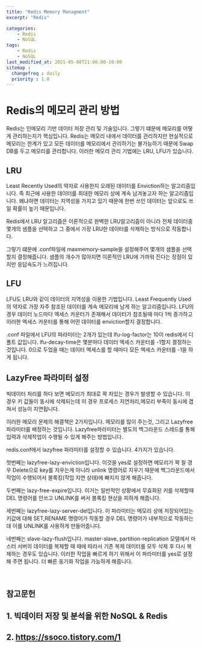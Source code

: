 ```yaml
---
title: "Redis Memory Managment"
excerpt: "Redis"

categories:
    - Redis
    - NoSQL
tags:
    - Redis
    - NoSQL
last_modified_at: 2021-05-08T21:06:00-10:00
sitemap :
  changefreq : daily
  priority : 1.0
--- 
```

# Redis의 메모리 관리 방법
Redis는 인메모리 기반 데이터 저장 관리 및 기술입니다. 그렇기 떄문에 메모리를 어떻게 관리하는지가 핵심입니다. Redis는 메모리 내에서 데이터를 관리하지만 현실적으로 메모리는 한계가 있고 모든 데이터를 메모리에서 관리하기는 불가능하기 때문에 Swap DB를 두고 메모리를 관리합니다. 이러한 메모리 관리 기법에는 LRU, LFU가 있습니다.

## LRU
Least Recently Used의 약자로 사용한지 오래된 데이터를 Enviction하는 알고리즘입니다. 즉 최근에 사용한 데이터를 최대한 메모리 상에 계속 남겨놓고자 하는 알고리즘입니다. 왜냐하면 데이터는 지역성을 가지고 있기 때문에 한번 쓰인 데이터는 앞으로도 쓰일 확률이 높기 때문입니다.

Redis에서 LRU 알고리즘은 이론적으로 완벽한 LRU알고리즘이 아니라 전체 데이터중 몇개의 샘플을 선택하고 그 중에서 가장 LRU한 데이터를 삭제하는 방식으로 작동합니다.

그렇기 떄문에 .conf파일에 maxmemory-sample을 설정해주어 몇개의 샘플을 선택할지 결정해줍니다. 샘플의 개수가 많아지면 이론적인 LRU에 가까워 진다는 장점이 있지만 응답속도가 느려집니다.

## LFU
LFU도 LRU와 같이 데이터의 지역성을 이용한 기법입니다. Least Frequently Used의 약자로 가장 자주 참조된 데이터를 계속 메모리에 남게 하는 알고리즘입니다. LFU의 경우 데이터 노드마다 엑세스 카운터가 존재해서 데이터가 참조될때 마다 1씩 증가하고 이러한 엑세스 카운터를 통해 어떤 데이터를 enviction할지 결정합니다.

.conf 파일에서 LFU의 파라미터는 2개가 있는데 lfu-log-factor는 10이 redis에서 디폴트 값입니다. lfu-decay-time은 몇분마다 데이터 엑세스 카운터를 -1할지 결정하는 것입니다. 0으로 두었을 때는 데이터 엑세스를 할 때마다 모든 엑세스 카운터를 -1을 하게 됩니다.


## LazyFree 파라미터 설정
빅데이터 처리를 하다 보면 메모리가 최대로 꽉 차있는 경우가 발생할 수 있습니다. 이 경우 키 값들이 동시에 삭제되는데 이 경우 프로세스 지연처리,메모리 부족이 동시에 겹쳐서 성능이 지연됩니다.

이러한 메모리 문제의 해결책은 2가지입니다. 메모리를 많이 주는것, 그리고 Lazyfree 파라미터를 배정하는 것입니다. Lazyfree파라미터는 별도의 백그라운드 스레드를 통해 입력과 삭제작업이 수행될 수 있게 해주는 방법입니다.

redis.conf에서 lazyfree 파라미터를 설정할 수 있습니다. 4가지가 있습니다. 

첫번째는 lazyfree-lazy-enviction입니다. 이것을 yes로 설정하면 메모리가 꽉 찰 경우 Delete으로 key를 지우는게 아니라 unlink 명령어로 지우기 때문에 백그라운드에서 작업이 수행되어서 블록킹(작업 지연 상태)에 빠지지 않게 해줍니다.

두번째는 lazy-free-expire입니다. 이거는 일반적인 상황에서 무효화된 키를 삭제할때 DEL 명령어를 안쓰고 UNLINK를 써서 블록킹 현상을 피하게 해줍니다.

세번째는 lazyfree-lazy-server-del입니다. 이 파라미터는 메모리 상에 저장되어있는 키값에 대해 SET,RENAME 명령어가 작동할 경우 DEL 명령어가 내부적으로 작동하는데 이를 UNLINK를 사용하게 만들어줍니다.

네번째는 slave-lazy-flush입니다. master-slave, partition-replication 모델에서 마스터 서버의 데이터를 복제할 때 때에 따라서 기존 복제 데이터를 모두 삭제 후 다시 복제하는 경우도 있습니다. 이러한 작업을 빠르게 하기 위해서 이 파라미터를 yes로 설정해 주면 됩니다. 더 빠른 동기화 작업을 가능하게 해줍니다.


<br>

## 참고문헌 
## 1. 빅데이터 저장 및 분석을 위한 NoSQL & Redis
## 2. https://ssoco.tistory.com/1